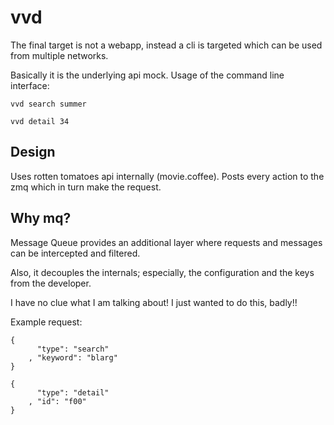 vvd
===

The final target is not a webapp, instead a cli is targeted which can be used from multiple networks.

Basically it is the underlying api mock. Usage of the command line interface:

    vvd search summer

    vvd detail 34

Design
---

Uses rotten tomatoes api internally (movie.coffee). Posts every action to the zmq which in turn make the request.

Why mq?
---

Message Queue provides an additional layer where requests and messages can be intercepted and filtered.

Also, it decouples the internals; especially, the configuration and the keys from the developer.

I have no clue what I am talking about! I just wanted to do this, badly!!

Example request:

    {
    	  "type": "search"
    	, "keyword": "blarg"
    }

    {
    	  "type": "detail"
    	, "id": "f00"
    }

